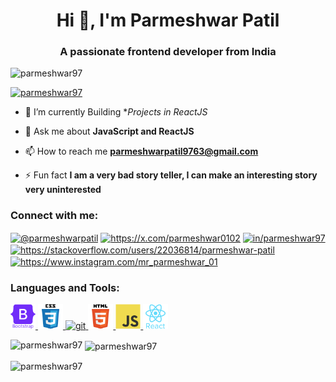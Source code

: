 <h1 align="center">Hi 👋, I'm Parmeshwar Patil</h1>
<h3 align="center">A passionate frontend developer from India</h3>

<p align="left"> <img src="https://komarev.com/ghpvc/?username=parmeshwar97&label=Profile%20views&color=0e75b6&style=flat" alt="parmeshwar97" /> </p>

<p align="left"> <a href="[![trophy](https://github-profile-trophy.vercel.app/?username=ryo-ma&theme=onedark)](https://github.com/ryo-ma/github-profile-trophy)"><img src="https://github-profile-trophy.vercel.app/?username=parmeshwar97" alt="parmeshwar97" /></a> </p>

- 🌱 I’m currently Building **Projects in ReactJS*

- 💬 Ask me about **JavaScript and ReactJS**

- 📫 How to reach me **parmeshwarpatil9763@gmail.com**

- ⚡ Fun fact **I am a very bad story teller, I can make an interesting story very uninterested**

<h3 align="left">Connect with me:</h3>
<p align="left">
<a href="https://app.daily.dev/parmeshwarpatil" target="blank"><img align="center" src="https://raw.githubusercontent.com/rahuldkjain/github-profile-readme-generator/master/src/images/icons/Social/devto.svg" alt="@parmeshwarpatil" height="30" width="40" /></a>
<a href="https://x.com/Parmeshwar0102" target="blank"><img align="center" src="https://raw.githubusercontent.com/rahuldkjain/github-profile-readme-generator/master/src/images/icons/Social/twitter.svg" alt="https://x.com/parmeshwar0102" height="30" width="40" /></a>
<a href="https://linkedin.com/in/parmeshwar97" target="blank"><img align="center" src="https://raw.githubusercontent.com/rahuldkjain/github-profile-readme-generator/master/src/images/icons/Social/linked-in-alt.svg" alt="in/parmeshwar97" height="30" width="40" /></a>
<a href="https://stackoverflow.com/users/https://stackoverflow.com/users/22036814/parmeshwar-patil" target="blank"><img align="center" src="https://raw.githubusercontent.com/rahuldkjain/github-profile-readme-generator/master/src/images/icons/Social/stack-overflow.svg" alt="https://stackoverflow.com/users/22036814/parmeshwar-patil" height="30" width="40" /></a>
<a href="https://instagram.com/https://www.instagram.com/mr_parmeshwar_01" target="blank"><img align="center" src="https://raw.githubusercontent.com/rahuldkjain/github-profile-readme-generator/master/src/images/icons/Social/instagram.svg" alt="https://www.instagram.com/mr_parmeshwar_01" height="30" width="40" /></a>
</p>


<h3 align="left">Languages and Tools:</h3>
<p align="left"> <a href="https://getbootstrap.com" target="_blank" rel="noreferrer"> <img src="https://raw.githubusercontent.com/devicons/devicon/master/icons/bootstrap/bootstrap-plain-wordmark.svg" alt="bootstrap" width="40" height="40"/> </a> <a href="https://www.w3schools.com/css/" target="_blank" rel="noreferrer"> <img src="https://raw.githubusercontent.com/devicons/devicon/master/icons/css3/css3-original-wordmark.svg" alt="css3" width="40" height="40"/> </a> <a href="https://git-scm.com/" target="_blank" rel="noreferrer"> <img src="https://www.vectorlogo.zone/logos/git-scm/git-scm-icon.svg" alt="git" width="40" height="40"/> </a> <a href="https://www.w3.org/html/" target="_blank" rel="noreferrer"> <img src="https://raw.githubusercontent.com/devicons/devicon/master/icons/html5/html5-original-wordmark.svg" alt="html5" width="40" height="40"/> </a> <a href="https://developer.mozilla.org/en-US/docs/Web/JavaScript" target="_blank" rel="noreferrer"> <img src="https://raw.githubusercontent.com/devicons/devicon/master/icons/javascript/javascript-original.svg" alt="javascript" width="40" height="40"/> </a> <a href="https://reactjs.org/" target="_blank" rel="noreferrer"> <img src="https://raw.githubusercontent.com/devicons/devicon/master/icons/react/react-original-wordmark.svg" alt="react" width="40" height="40"/> </a> </p>


<p><img align="left" src="https://github-readme-stats.vercel.app/api/top-langs?username=parmeshwar97&show_icons=true&locale=en&layout=compact" alt="parmeshwar97" /></p>

<p>&nbsp;<img align="center" src="https://github-readme-stats.vercel.app/api?username=parmeshwar97&show_icons=true&locale=en" alt="parmeshwar97" /></p>

<p><img align="center" src="https://github-readme-streak-stats.herokuapp.com/?user=parmeshwar97&" alt="parmeshwar97" /></p>

